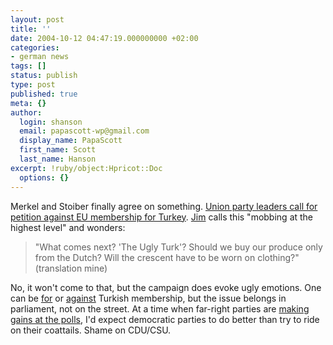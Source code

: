 ```yaml
---
layout: post
title: ''
date: 2004-10-12 04:47:19.000000000 +02:00
categories:
- german news
tags: []
status: publish
type: post
published: true
meta: {}
author:
  login: shanson
  email: papascott-wp@gmail.com
  display_name: PapaScott
  first_name: Scott
  last_name: Hanson
excerpt: !ruby/object:Hpricot::Doc
  options: {}
---
```

<p>Merkel and Stoiber finally agree on something. <a href="http://www.expatica.com/source/site_article.asp?subchannel_id=52&story_id=12737&name=Berlin+rejects+call+for+petitionagainst+Turkey's+EU+membership" title="Expatica %u2014 Living in, moving to, or working in Germany, plus German news in English">Union party leaders call for petition against EU membership for Turkey</a>. <a href="http://jimmiz.blogg.de/eintrag.php?id=651" title="Frau Merkel und der unheilige Halbmond [jimmiz journal]">Jim</a> calls this "mobbing at the highest level" and wonders:</p>
<blockquote><p>"What comes next? 'The Ugly Turk'? Should we buy our produce only from the Dutch? Will the crescent have to be worn on clothing?" (translation mine)</p></blockquote>
<p>No, it won't come to that, but the campaign does evoke ugly emotions. One can be <a href="http://www.hebig.com/archives/002544.shtml" title="Pitching Turkey by Heiko Hebig | hebig.com">for</a> or <a href="http://www.hebig.com/archives/002543.shtml" title="EU and Turkey by Heiko Hebig | hebig.com">against</a> Turkish membership, but the issue belongs in parliament, not on the street. At a time when far-right parties are <a href="https://www.papascott.de/archives/2004/09/19/brown-nosing/" title="PapaScott: Brown Nosing">making gains at the polls</a>, I'd expect democratic parties to do better than try to ride on their coattails. Shame on CDU/CSU.</p>
